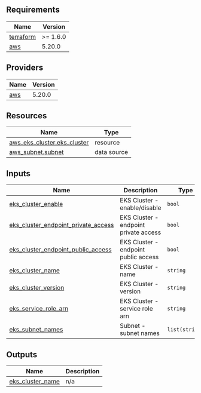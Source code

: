 <!-- BEGIN_TF_DOCS -->
## Requirements

| Name | Version |
|------|---------|
| <a name="requirement_terraform"></a> [terraform](#requirement\_terraform) | >= 1.6.0 |
| <a name="requirement_aws"></a> [aws](#requirement\_aws) | 5.20.0 |

## Providers

| Name | Version |
|------|---------|
| <a name="provider_aws"></a> [aws](#provider\_aws) | 5.20.0 |

## Resources

| Name | Type |
|------|------|
| [aws_eks_cluster.eks_cluster](https://registry.terraform.io/providers/hashicorp/aws/5.20.0/docs/resources/eks_cluster) | resource |
| [aws_subnet.subnet](https://registry.terraform.io/providers/hashicorp/aws/5.20.0/docs/data-sources/subnet) | data source |

## Inputs

| Name | Description | Type | Default | Required |
|------|-------------|------|---------|:--------:|
| <a name="input_eks_cluster_enable"></a> [eks\_cluster\_enable](#input\_eks\_cluster\_enable) | EKS Cluster - enable/disable | `bool` | n/a | yes |
| <a name="input_eks_cluster_endpoint_private_access"></a> [eks\_cluster\_endpoint\_private\_access](#input\_eks\_cluster\_endpoint\_private\_access) | EKS Cluster - endpoint private access | `bool` | n/a | yes |
| <a name="input_eks_cluster_endpoint_public_access"></a> [eks\_cluster\_endpoint\_public\_access](#input\_eks\_cluster\_endpoint\_public\_access) | EKS Cluster - endpoint public access | `bool` | n/a | yes |
| <a name="input_eks_cluster_name"></a> [eks\_cluster\_name](#input\_eks\_cluster\_name) | EKS Cluster - name | `string` | n/a | yes |
| <a name="input_eks_cluster_version"></a> [eks\_cluster\_version](#input\_eks\_cluster\_version) | EKS Cluster - version | `string` | n/a | yes |
| <a name="input_eks_service_role_arn"></a> [eks\_service\_role\_arn](#input\_eks\_service\_role\_arn) | EKS Cluster - service role arn | `string` | n/a | yes |
| <a name="input_eks_subnet_names"></a> [eks\_subnet\_names](#input\_eks\_subnet\_names) | Subnet - subnet names | `list(string)` | n/a | yes |

## Outputs

| Name | Description |
|------|-------------|
| <a name="output_eks_cluster_name"></a> [eks\_cluster\_name](#output\_eks\_cluster\_name) | n/a |
<!-- END_TF_DOCS -->
